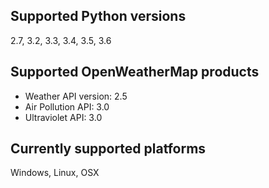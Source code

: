 ## Supported Python versions
2.7, 3.2, 3.3, 3.4, 3.5, 3.6

## Supported OpenWeatherMap products
 - Weather API version: 2.5
 - Air Pollution API: 3.0
 - Ultraviolet API: 3.0

## Currently supported platforms
Windows, Linux, OSX